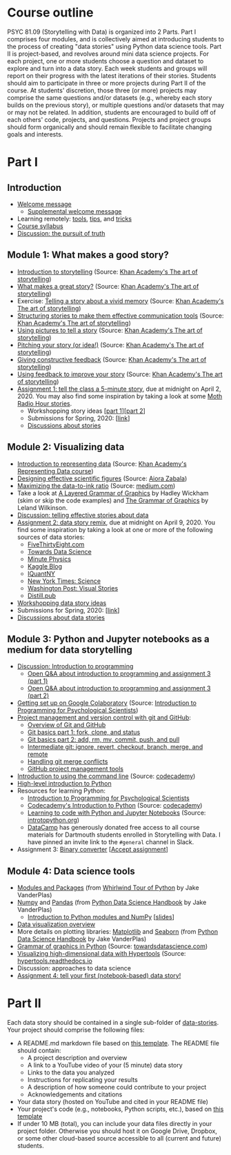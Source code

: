 # Course outline

PSYC 81.09 (Storytelling with Data) is organized into 2 Parts.  Part I comprises four modules, and is collectively aimed at introducing students to the process of creating "data stories" using Python data science tools.  Part II is project-based, and revolves around mini data science projects.  For each project, one or more students choose a question and dataset to explore and turn into a data story.  Each week students and groups will report on their progress with the latest iterations of their stories.  Students should aim to participate in three or more projects during Part II of the course.  At students' discretion, those three (or more) projects may comprise the same questions and/or datasets (e.g., whereby each story builds on the previous story), or multiple questions and/or datasets that may or may not be related.  In addition, students are encouraged to build off of each others' code, projects, and questions.  Projects and project groups should form organically and should remain flexible to facilitate changing goals and interests.

# Part I

## Introduction
- [Welcome message](https://www.youtube.com/watch?v=LvFQLLTu5KY)
  - [Supplemental welcome message](https://youtu.be/JwA6zyWdNIs)
- Learning remotely: [tools](https://youtu.be/uxqZ-Xdra0I), [tips](https://youtu.be/RzCXL8p5VAU), and [tricks](https://youtu.be/5OmFGIYy1kM)
- [Course syllabus](https://github.com/ContextLab/storytelling-with-data/blob/master/admin/PSYC_81_syllabus.pdf)
- [Discussion: the pursuit of truth](https://www.youtube.com/watch?v=GZA21yA0kNM)

## Module 1: What makes a good story?
- [Introduction to storytelling](https://www.khanacademy.org/partner-content/pixar/storytelling/we-are-all-storytellers/v/storytelling-introb) (Source: [Khan Academy's The art of storytelling](https://www.khanacademy.org/partner-content/pixar/storytelling))
- [What makes a great story?](https://www.khanacademy.org/partner-content/pixar/storytelling/we-are-all-storytellers/v/video2-stories) (Source: [Khan Academy's The art of storytelling](https://www.khanacademy.org/partner-content/pixar/storytelling))
- Exercise: [Telling a story about a vivid memory](https://www.khanacademy.org/partner-content/pixar/storytelling/we-are-all-storytellers/a/activity-1) (Source: [Khan Academy's The art of storytelling](https://www.khanacademy.org/partner-content/pixar/storytelling))
- [Structuring stories to make them effective communication tools](https://www.khanacademy.org/partner-content/pixar/storytelling/story-structure/v/piab-storystructure) (Source: [Khan Academy's The art of storytelling](https://www.khanacademy.org/partner-content/pixar/storytelling))
- [Using pictures to tell a story](https://www.khanacademy.org/partner-content/pixar/storytelling/visual-language/v/visual-language) (Source: [Khan Academy's The art of storytelling](https://www.khanacademy.org/partner-content/pixar/storytelling))
- [Pitching your story (or idea!)](https://www.khanacademy.org/partner-content/pixar/storytelling/storyboard-your-film/v/pitching1) (Source: [Khan Academy's The art of storytelling](https://www.khanacademy.org/partner-content/pixar/storytelling))
- [Giving constructive feedback](https://www.khanacademy.org/partner-content/pixar/storytelling/storyboard-your-film/v/pitching2) (Source: [Khan Academy's The art of storytelling](https://www.khanacademy.org/partner-content/pixar/storytelling))
- [Using feedback to improve your story](https://www.khanacademy.org/partner-content/pixar/storytelling/storyboard-your-film/v/pitching3) (Source: [Khan Academy's The art of storytelling](https://www.khanacademy.org/partner-content/pixar/storytelling))
- [Assignment 1: tell the class a 5-minute story](https://github.com/ContextLab/storytelling-with-data/blob/master/assignments/assignment%201/Assignment_1.md), due at midnight on April 2, 2020.  You may also find some inspiration by taking a look at some [Moth Radio Hour stories](https://themoth.org/radio-hour).
  - Workshopping story ideas [[part 1](https://www.youtube.com/watch?v=F0nTHmxp1jY)][[part 2](https://www.youtube.com/watch?v=PvUdF4u1_BU)]
  - Submissions for Spring, 2020: [[link](https://www.youtube.com/playlist?list=PLjQYT8Fwp985vuGsFBKkJlOv5L8H4igar)]
  - [Discussions about stories](https://youtu.be/7Wx2G5kLKEc)

## Module 2: Visualizing data
- [Introduction to representing data](https://www.khanacademy.org/math/pre-algebra/pre-algebra-math-reasoning/pre-algebra-representing-data/v/ways-to-represent-data) (Source: [Khan Academy's Representing Data course](https://www.khanacademy.org/math/pre-algebra/pre-algebra-math-reasoning#pre-algebra-representing-data))
- [Designing effective scientific figures](https://www.dropbox.com/s/qdiqqt3a8i632hn/DesigningEffectiveScientificFigures_Zabala_afternoon_v00.pdf) (Source: [Aiora Zabala](https://bioinformatics-core-shared-training.github.io/effective-figure-design/DesigningEffectiveScientificFigures_Zabala_afternoon_v00.pdf))
- [Maximizing the data-to-ink ratio](https://medium.com/plotly/maximizing-the-data-ink-ratio-in-dashboards-and-slide-deck-7887f7c1fab) (Source: [medium.com](https://medium.com/))
- Take a look at [A Layered Grammar of Graphics](https://www.dropbox.com/s/xhpjth2f4aamn5u/layered-grammar.pdf) by Hadley Wickham (skim or skip the code examples) and [The Grammar of Graphics](https://www.dropbox.com/s/4qwd16psogqdgi6/Wilk10.pdf) by Leland Wilkinson.
- [Discussion: telling effective stories about data](https://youtu.be/yzNx2HzsIVo)
- [Assignment 2: data story remix](https://github.com/ContextLab/storytelling-with-data/blob/master/assignments/assignment%202/Assignment_2.md), due at midnight on April 9, 2020.  You find some inspiration by taking a look at one or more of the following sources of data stories:
  - [FiveThirtyEight.com](https://fivethirtyeight.com/)
  - [Towards Data Science](https://towardsdatascience.com/)
  - [Minute Physics](https://www.youtube.com/user/minutephysics)
  - [Kaggle Blog](https://medium.com/kaggle-blog)
  - [IQuantNY](https://iquantny.tumblr.com/)
  - [New York Times: Science](https://www.nytimes.com/section/science)
  - [Washington Post: Visual Stories](https://www.washingtonpost.com/)
  - [Distill.pub](https://distill.pub/archive/)
- [Workshopping data story ideas](https://youtu.be/PNzm65lSnW0)
- Submissions for Spring, 2020: [[link](https://www.youtube.com/playlist?list=PLjQYT8Fwp98490cWdyQaIOaMcGF8tXM-Y)]
- [Discussions about data stories](https://youtu.be/WBIy24iOus4)

## Module 3: Python and Jupyter notebooks as a medium for data storytelling
- [Discussion: Introduction to programming](https://youtu.be/kp4zoYErO84)
  - [Open Q&A about introduction to programming and assignment 3 (part 1)](https://youtu.be/NqlsikDXwU0)
  - [Open Q&A about introduction to programming and assignment 3 (part 2)](https://youtu.be/pzNXrIM6CKg)
- [Getting set up on Google Colaboratory](https://colab.research.google.com/github/ContextLab/cs-for-psych/blob/master/slides/module_1/introduction_and_overview.ipynb) (Source: [Introduction to Programming for Psychological Scientists](https://github.com/ContextLab/cs-for-psych/tree/master/slides))
- [Project management and version control with git and GitHub](https://www.youtube.com/playlist?list=PLjQYT8Fwp984zMjN5rJChfdI5Z8jtaWww):
  - [Overview of Git and GitHub](https://www.youtube.com/watch?v=4Fsg4UPHsrM)
  - [Git basics part 1: fork, clone, and status](https://www.youtube.com/watch?v=4aMftm6V_lY)
  - [Git basics part 2: add, rm, mv, commit, push, and pull](https://www.youtube.com/watch?v=j1EuezxSqsY)
  - [Intermediate git: ignore, revert, checkout, branch, merge, and remote](https://www.youtube.com/watch?v=PlqGgzpw1c0)
  - [Handling git merge conflicts](https://youtu.be/N9_OP6gwgjU)
  - [GitHub project management tools](https://youtu.be/9SIqCrj_vyQ)
- [Introduction to using the command line](https://www.codecademy.com/learn/learn-the-command-line) (Source: [codecademy](https://www.codecademy.com/))
- [High-level introduction to Python](https://github.com/ContextLab/storytelling-with-data/blob/master/slides/intro_to_python.ipynb)
- Resources for learning Python:
  - [Introduction to Programming for Psychological Scientists](https://github.com/ContextLab/cs-for-psych/tree/master/slides)
  - [Codecademy's Introduction to Python](https://www.codecademy.com/learn/learn-python) (Source: [codecademy](https://www.codecademy.com/))
  - [Learning to code with Python and Jupyter Notebooks](http://introtopython.org/) (Source: [introtopython.org](http://introtopython.org/))
  - [DataCamp](https://www.datacamp.com) has generously donated free access to all course materials for Dartmouth students enrolled in Storytelling with Data.  I have pinned an invite link to the `#general` channel in Slack.
- Assignment 3: [Binary converter](https://github.com/ContextLab/storytelling-with-data-binary-converter) [[Accept assignment](https://classroom.github.com/a/6eTaFkVe)]

## Module 4: Data science tools
- [Modules and Packages](https://jakevdp.github.io/WhirlwindTourOfPython/13-modules-and-packages.html) (from [Whirlwind Tour of Python](https://jakevdp.github.io/WhirlwindTourOfPython/index.html) by Jake VanderPlas)
- [Numpy](https://jakevdp.github.io/PythonDataScienceHandbook/02.00-introduction-to-numpy.html) and [Pandas](https://jakevdp.github.io/PythonDataScienceHandbook/03.00-introduction-to-pandas.html) (from [Python Data Science Handbook](https://jakevdp.github.io/PythonDataScienceHandbook/index.html) by Jake VanderPlas)
  - [Introduction to Python modules and NumPy](https://youtu.be/aAwL26PjRI4) [[slides](https://github.com/ContextLab/storytelling-with-data/blob/master/slides/modules_and_numpy.md)]
- [Data visualization overview](https://github.com/ContextLab/cs-for-psych/blob/master/slides/module_4/data_visualization.ipynb)
- More details on plotting libraries: [Matplotlib](https://jakevdp.github.io/PythonDataScienceHandbook/04.00-introduction-to-matplotlib.html) and [Seaborn](https://jakevdp.github.io/PythonDataScienceHandbook/04.14-visualization-with-seaborn.html) (from [Python Data Science Handbook](https://jakevdp.github.io/PythonDataScienceHandbook/index.html) by Jake VanderPlas)
- [Grammar of graphics in Python](https://towardsdatascience.com/how-to-use-ggplot2-in-python-74ab8adec129) (Source: [towardsdatascience.com](https://towardsdatascience.com/))
- [Visualizing high-dimensional data with Hypertools](https://hypertools.readthedocs.io/en/latest/tutorials.html) (Source: [hypertools.readthedocs.io](https://hypertools.readthedocs.io/)
- Discussion: approaches to data science
- [Assignment 4: tell your first (notebook-based) data story!](https://github.com/ContextLab/storytelling-with-data/blob/master/assignments/assignment%204/Assignment_4.md)

# Part II

Each data story should be contained in a single sub-folder of [data-stories](https://github.com/ContextLab/storytelling-with-data/tree/master/data-stories).  Your project should comprise the following files:
- A README.md markdown file based on [this template](https://github.com/ContextLab/storytelling-with-data/blob/master/data-stories/demo/README.md).  The README file should contain:
  - A project description and overview
  - A link to a YouTube video of your (5 minute) data story
  - Links to the data you analyzed
  - Instructions for replicating your results
  - A description of how someone could contribute to your project
  - Acknowledgements and citations
- Your data story (hosted on YouTube and cited in your README file)
- Your project's code (e.g., notebooks, Python scripts, etc.), based on [this template](https://github.com/ContextLab/storytelling-with-data/blob/master/data-stories/demo/demo.ipynb)
- If under 10 MB (total), you can include your data files directly in your project folder.  Otherwise you should host it on Google Drive, Dropbox, or some other cloud-based source accessible to all (current and future) students.
